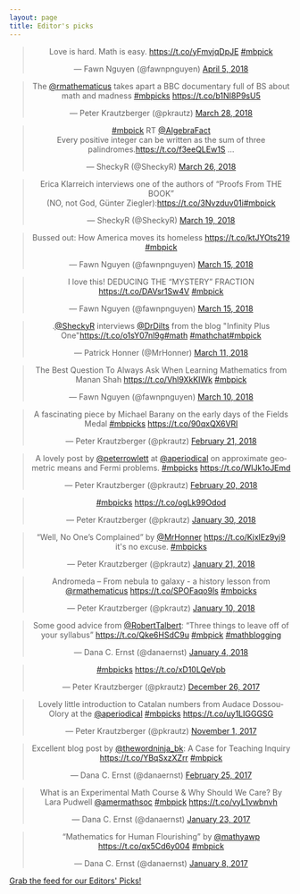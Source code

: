 ```yaml
---
layout: page
title: Editor's picks
---
```


<blockquote class="twitter-tweet" align="center" data-width="500"><p lang="en" dir="ltr">Love is hard. Math is easy. <a href="https://t.co/yFmvjqDpJE">https://t.co/yFmvjqDpJE</a> <a href="https://twitter.com/hashtag/mbpick?src=hash&amp;ref_src=twsrc%5Etfw">#mbpick</a></p>&mdash; Fawn Nguyen (@fawnpnguyen) <a href="https://twitter.com/fawnpnguyen/status/981946181805785088?ref_src=twsrc%5Etfw">April 5, 2018</a></blockquote>
<script async src="https://platform.twitter.com/widgets.js" charset="utf-8"></script>

<blockquote class="twitter-tweet" align="center" data-width="500"><p lang="en" dir="ltr">The <a href="https://twitter.com/rmathematicus?ref_src=twsrc%5Etfw">@rmathematicus</a> takes apart a BBC documentary full of BS about math and madness <a href="https://twitter.com/hashtag/mbpicks?src=hash&amp;ref_src=twsrc%5Etfw">#mbpicks</a>  <a href="https://t.co/b1NI8P9sU5">https://t.co/b1NI8P9sU5</a></p>&mdash; Peter Krautzberger (@pkrautz) <a href="https://twitter.com/pkrautz/status/979121177825304578?ref_src=twsrc%5Etfw">March 28, 2018</a></blockquote>
<script async src="https://platform.twitter.com/widgets.js" charset="utf-8"></script>

<blockquote class="twitter-tweet" align="center" data-width="500"><p lang="en" dir="ltr"><a href="https://twitter.com/hashtag/mbpick?src=hash&amp;ref_src=twsrc%5Etfw">#mbpick</a> RT <a href="https://twitter.com/AlgebraFact?ref_src=twsrc%5Etfw">@AlgebraFact</a><br>Every positive integer can be written as the sum of three palindromes.<a href="https://t.co/f3eeQLEw1S">https://t.co/f3eeQLEw1S</a> …</p>&mdash; SheckyR (@SheckyR) <a href="https://twitter.com/SheckyR/status/978302797379723264?ref_src=twsrc%5Etfw">March 26, 2018</a></blockquote>
<script async src="https://platform.twitter.com/widgets.js" charset="utf-8"></script>

<blockquote class="twitter-tweet" align="center" data-width="500"><p lang="de" dir="ltr">Erica Klarreich interviews one of the authors of “Proofs From THE BOOK”<br>  (NO, not God, Günter Ziegler):<a href="https://t.co/3Nvzduv01i">https://t.co/3Nvzduv01i</a><a href="https://twitter.com/hashtag/mbpick?src=hash&amp;ref_src=twsrc%5Etfw">#mbpick</a></p>&mdash; SheckyR (@SheckyR) <a href="https://twitter.com/SheckyR/status/975777202271932417?ref_src=twsrc%5Etfw">March 19, 2018</a></blockquote>
<script async src="https://platform.twitter.com/widgets.js" charset="utf-8"></script>

<blockquote class="twitter-tweet" align="center" data-width="500"><p lang="en" dir="ltr">Bussed out: How America moves its homeless <a href="https://t.co/ktJYOts219">https://t.co/ktJYOts219</a> <a href="https://twitter.com/hashtag/mbpick?src=hash&amp;ref_src=twsrc%5Etfw">#mbpick</a></p>&mdash; Fawn Nguyen (@fawnpnguyen) <a href="https://twitter.com/fawnpnguyen/status/974139246108819456?ref_src=twsrc%5Etfw">March 15, 2018</a></blockquote>
<script async src="https://platform.twitter.com/widgets.js" charset="utf-8"></script>

<blockquote class="twitter-tweet" align="center" data-width="500"><p lang="en" dir="ltr">I love this! DEDUCING THE “MYSTERY” FRACTION <a href="https://t.co/DAVsr1Sw4V">https://t.co/DAVsr1Sw4V</a> <a href="https://twitter.com/hashtag/mbpick?src=hash&amp;ref_src=twsrc%5Etfw">#mbpick</a></p>&mdash; Fawn Nguyen (@fawnpnguyen) <a href="https://twitter.com/fawnpnguyen/status/974134561905852416?ref_src=twsrc%5Etfw">March 15, 2018</a></blockquote>
<script async src="https://platform.twitter.com/widgets.js" charset="utf-8"></script>

<blockquote class="twitter-tweet" align="center" data-width="500"><p lang="en" dir="ltr">.<a href="https://twitter.com/SheckyR?ref_src=twsrc%5Etfw">@SheckyR</a> interviews <a href="https://twitter.com/DrDilts?ref_src=twsrc%5Etfw">@DrDilts</a> from the blog &quot;Infinity Plus One&quot;<a href="https://t.co/o1sY07nl9g">https://t.co/o1sY07nl9g</a><a href="https://twitter.com/hashtag/math?src=hash&amp;ref_src=twsrc%5Etfw">#math</a> <a href="https://twitter.com/hashtag/mathchat?src=hash&amp;ref_src=twsrc%5Etfw">#mathchat</a><a href="https://twitter.com/hashtag/mbpick?src=hash&amp;ref_src=twsrc%5Etfw">#mbpick</a></p>&mdash; Patrick Honner (@MrHonner) <a href="https://twitter.com/MrHonner/status/972977760305065984?ref_src=twsrc%5Etfw">March 11, 2018</a></blockquote>
<script async src="https://platform.twitter.com/widgets.js" charset="utf-8"></script>

<blockquote class="twitter-tweet" align="center" data-width="500"><p lang="en" dir="ltr">The Best Question To Always Ask When Learning Mathematics from Manan Shah <a href="https://t.co/Vhl9XkKIWk">https://t.co/Vhl9XkKIWk</a> <a href="https://twitter.com/hashtag/mbpick?src=hash&amp;ref_src=twsrc%5Etfw">#mbpick</a></p>&mdash; Fawn Nguyen (@fawnpnguyen) <a href="https://twitter.com/fawnpnguyen/status/972530878709604352?ref_src=twsrc%5Etfw">March 10, 2018</a></blockquote>
<script async src="https://platform.twitter.com/widgets.js" charset="utf-8"></script>

<blockquote class="twitter-tweet" align="center" data-width="500"><p lang="en" dir="ltr">A fascinating piece by Michael Barany on the early days of the Fields Medal <a href="https://twitter.com/hashtag/mbpicks?src=hash&amp;ref_src=twsrc%5Etfw">#mbpicks</a>  <a href="https://t.co/90qxQX6VRl">https://t.co/90qxQX6VRl</a></p>&mdash; Peter Krautzberger (@pkrautz) <a href="https://twitter.com/pkrautz/status/966335918251626499?ref_src=twsrc%5Etfw">February 21, 2018</a></blockquote>
<script async src="https://platform.twitter.com/widgets.js" charset="utf-8"></script>

<blockquote class="twitter-tweet" align="center" data-width="500"><p lang="en" dir="ltr">A lovely post by <a href="https://twitter.com/peterrowlett?ref_src=twsrc%5Etfw">@peterrowlett</a> at <a href="https://twitter.com/aperiodical?ref_src=twsrc%5Etfw">@aperiodical</a> on approximate geometric means and Fermi problems. <a href="https://twitter.com/hashtag/mbpicks?src=hash&amp;ref_src=twsrc%5Etfw">#mbpicks</a> <a href="https://t.co/WIJk1oJEmd">https://t.co/WIJk1oJEmd</a></p>&mdash; Peter Krautzberger (@pkrautz) <a href="https://twitter.com/pkrautz/status/966023345358692352?ref_src=twsrc%5Etfw">February 20, 2018</a></blockquote>
<script async src="https://platform.twitter.com/widgets.js" charset="utf-8"></script>

<blockquote class="twitter-tweet" align="center" data-width="500"><p lang="und" dir="ltr"><a href="https://twitter.com/hashtag/mbpicks?src=hash&amp;ref_src=twsrc%5Etfw">#mbpicks</a> <a href="https://t.co/ogLk99Odod">https://t.co/ogLk99Odod</a></p>&mdash; Peter Krautzberger (@pkrautz) <a href="https://twitter.com/pkrautz/status/958282334670901248?ref_src=twsrc%5Etfw">January 30, 2018</a></blockquote>
<script async src="https://platform.twitter.com/widgets.js" charset="utf-8"></script>

<blockquote class="twitter-tweet" align="center" data-width="500"><p lang="en" dir="ltr">“Well, No One’s Complained” by <a href="https://twitter.com/MrHonner?ref_src=twsrc%5Etfw">@MrHonner</a>  <a href="https://t.co/KjxlEz9yj9">https://t.co/KjxlEz9yj9</a> it&#39;s no excuse. <a href="https://twitter.com/hashtag/mbpicks?src=hash&amp;ref_src=twsrc%5Etfw">#mbpicks</a></p>&mdash; Peter Krautzberger (@pkrautz) <a href="https://twitter.com/pkrautz/status/955091411262722048?ref_src=twsrc%5Etfw">January 21, 2018</a></blockquote>
<script async src="https://platform.twitter.com/widgets.js" charset="utf-8"></script>

<blockquote class="twitter-tweet" align="center" data-width="500"><p lang="en" dir="ltr">Andromeda – From nebula to galaxy - a history lesson from <a href="https://twitter.com/rmathematicus?ref_src=twsrc%5Etfw">@rmathematicus</a>  <a href="https://t.co/SPOFaqo9ls">https://t.co/SPOFaqo9ls</a> <a href="https://twitter.com/hashtag/mbpicks?src=hash&amp;ref_src=twsrc%5Etfw">#mbpicks</a></p>&mdash; Peter Krautzberger (@pkrautz) <a href="https://twitter.com/pkrautz/status/951083788695736320?ref_src=twsrc%5Etfw">January 10, 2018</a></blockquote>
<script async src="https://platform.twitter.com/widgets.js" charset="utf-8"></script>

<blockquote class="twitter-tweet" align="center" data-width="500"><p lang="en" dir="ltr">Some good advice from <a href="https://twitter.com/RobertTalbert?ref_src=twsrc%5Etfw">@RobertTalbert</a>: “Three things to leave off of your syllabus” <a href="https://t.co/Qke6HSdC9u">https://t.co/Qke6HSdC9u</a> <a href="https://twitter.com/hashtag/mbpick?src=hash&amp;ref_src=twsrc%5Etfw">#mbpick</a> <a href="https://twitter.com/hashtag/mathblogging?src=hash&amp;ref_src=twsrc%5Etfw">#mathblogging</a></p>&mdash; Dana C. Ernst (@danaernst) <a href="https://twitter.com/danaernst/status/948986567552483328?ref_src=twsrc%5Etfw">January 4, 2018</a></blockquote>
<script async src="https://platform.twitter.com/widgets.js" charset="utf-8"></script>

<blockquote class="twitter-tweet" align="center" data-width="500"><p lang="und" dir="ltr"><a href="https://twitter.com/hashtag/mbpicks?src=hash&amp;ref_src=twsrc%5Etfw">#mbpicks</a> <a href="https://t.co/xD10LQeVpb">https://t.co/xD10LQeVpb</a></p>&mdash; Peter Krautzberger (@pkrautz) <a href="https://twitter.com/pkrautz/status/945684378876895232?ref_src=twsrc%5Etfw">December 26, 2017</a></blockquote>
<script async src="https://platform.twitter.com/widgets.js" charset="utf-8"></script>

<blockquote class="twitter-tweet" align="center" data-width="500"><p lang="en" dir="ltr">Lovely little introduction to Catalan numbers from Audace Dossou-Olory at the <a href="https://twitter.com/aperiodical?ref_src=twsrc%5Etfw">@aperiodical</a> <a href="https://twitter.com/hashtag/mbpicks?src=hash&amp;ref_src=twsrc%5Etfw">#mbpicks</a> <a href="https://t.co/uy1LIGGGSG">https://t.co/uy1LIGGGSG</a></p>&mdash; Peter Krautzberger (@pkrautz) <a href="https://twitter.com/pkrautz/status/925855169971195905?ref_src=twsrc%5Etfw">November 1, 2017</a></blockquote>
<script async src="https://platform.twitter.com/widgets.js" charset="utf-8"></script>

<blockquote class="twitter-tweet" align="center" data-width="500"><p lang="en" dir="ltr">Excellent blog post by <a href="https://twitter.com/thewordninja_bk?ref_src=twsrc%5Etfw">@thewordninja_bk</a>:  A Case for Teaching Inquiry <a href="https://t.co/YBqSxzXZrr">https://t.co/YBqSxzXZrr</a> <a href="https://twitter.com/hashtag/mbpick?src=hash&amp;ref_src=twsrc%5Etfw">#mbpick</a></p>&mdash; Dana C. Ernst (@danaernst) <a href="https://twitter.com/danaernst/status/835286115217096705?ref_src=twsrc%5Etfw">February 25, 2017</a></blockquote>
<script async src="https://platform.twitter.com/widgets.js" charset="utf-8"></script>

<blockquote class="twitter-tweet" align="center" data-width="500"><p lang="en" dir="ltr">What is an Experimental Math Course &amp; Why Should We Care? By Lara Pudwell <a href="https://twitter.com/amermathsoc?ref_src=twsrc%5Etfw">@amermathsoc</a> <a href="https://twitter.com/hashtag/mbpick?src=hash&amp;ref_src=twsrc%5Etfw">#mbpick</a> <a href="https://t.co/vyL1vwbnvh">https://t.co/vyL1vwbnvh</a></p>&mdash; Dana C. Ernst (@danaernst) <a href="https://twitter.com/danaernst/status/823669011028197377?ref_src=twsrc%5Etfw">January 23, 2017</a></blockquote>
<script async src="https://platform.twitter.com/widgets.js" charset="utf-8"></script>

<blockquote class="twitter-tweet" align="center" data-width="500"><p lang="en" dir="ltr">“Mathematics for Human Flourishing” by <a href="https://twitter.com/mathyawp?ref_src=twsrc%5Etfw">@mathyawp</a> <a href="https://t.co/qx5Cd6y004">https://t.co/qx5Cd6y004</a> <a href="https://twitter.com/hashtag/mbpick?src=hash&amp;ref_src=twsrc%5Etfw">#mbpick</a></p>&mdash; Dana C. Ernst (@danaernst) <a href="https://twitter.com/danaernst/status/818162164934422531?ref_src=twsrc%5Etfw">January 8, 2017</a></blockquote>
<script async src="https://platform.twitter.com/widgets.js" charset="utf-8"></script>

<p> <a href="editors-picks.xml">Grab the feed for our Editors' Picks!</a></p>
<script async src="https://platform.twitter.com/widgets.js" charset="utf-8"></script>